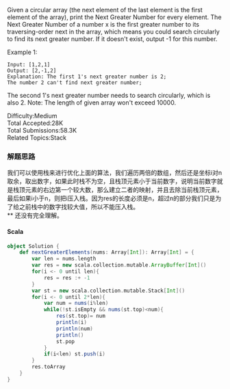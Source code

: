 Given a circular array (the next element of the last element is the first element of the array), print the Next Greater Number for every element. The Next Greater Number of a number x is the first greater number to its traversing-order next in the array, which means you could search circularly to find its next greater number. If it doesn't exist, output -1 for this number.

Example 1:
```
Input: [1,2,1]
Output: [2,-1,2]
Explanation: The first 1's next greater number is 2; 
The number 2 can't find next greater number; 
```
The second 1's next greater number needs to search circularly, which is also 2.
Note: The length of given array won't exceed 10000.

Difficulty:Medium  
Total Accepted:28K  
Total Submissions:58.3K  
Related Topics:Stack

### 解题思路
我们可以使用栈来进行优化上面的算法，我们遍历两倍的数组，然后还是坐标i对n取余，取出数字，如果此时栈不为空，且栈顶元素小于当前数字，说明当前数字就是栈顶元素的右边第一个较大数，那么建立二者的映射，并且去除当前栈顶元素，最后如果i小于n，则把i压入栈。因为res的长度必须是n，超过n的部分我们只是为了给之前栈中的数字找较大值，所以不能压入栈。  
** 还没有完全理解。
#### Scala
```scala
object Solution {
    def nextGreaterElements(nums: Array[Int]): Array[Int] = {
        var len = nums.length
        var res = new scala.collection.mutable.ArrayBuffer[Int]()
        for(i <- 0 until len){
            res = res :+ -1
        }      
        var st = new scala.collection.mutable.Stack[Int]()
        for(i <- 0 until 2*len){
            var num = nums(i%len)
            while(!st.isEmpty && nums(st.top)<num){
                res(st.top)= num
                println(i)
                println(num)
                println()
                st.pop
            }
            if(i<len) st.push(i)
        }
        res.toArray
    }
}
```